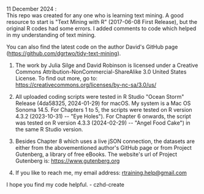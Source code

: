 11 December 2024 : \
This repo was created for any one who is learning text mining. A good resource to start is "Text Mining with R" (2017-06-08 First Release), but the original R codes had some errors. I added comments to code which helped in my understanding of text mining. 

You can also find the latest code on the author David's GitHub page (https://github.com/dgrtwo/tidy-text-mining).

1. The work by Julia Silge and David Robinson is licensed under a Creative Commons Attribution-NonCommercial-ShareAlike 3.0 United States License. To find out more, go to:
https://creativecommons.org/licenses/by-nc-sa/3.0/us/

2. All uploaded coding scripts were tested in R Studio "Ocean Storm" Release (4da58325, 2024-01-29) for macOS. My system is a Mac OS Sonoma 14.5. For Chapters 1 to 5, the scripts were tested on R version 4.3.2 (2023-10-31) -- "Eye Holes"). For Chapter 6 onwards, the script was tested on R version 4.3.3 (2024-02-29) -- "Angel Food Cake") in the same R Studio version.

3. Besides Chapter 8 which uses a live jSON connection, the datasets are either from the abovementioned author's GitHub page or from Project Gutenberg, a library of free eBooks. The website's url of Project Gutenberg is: https://www.gutenberg.org

4. If you like to reach me, my email address: rtraining.help@gmail.com

I hope you find my code helpful. - czhd-create
